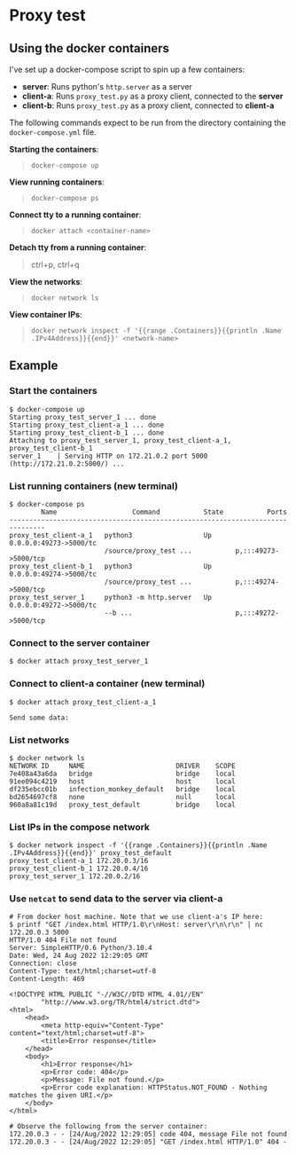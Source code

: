 # Proxy test

## Using the docker containers

I've set up a docker-compose script to spin up a few containers:

- **server**: Runs python's `http.server` as a server
- **client-a**: Runs `proxy_test.py` as a proxy client, connected to the
  **server**
- **client-b**: Runs `proxy_test.py` as a proxy client, connected to
  **client-a**

The following commands expect to be run from the directory containing the
`docker-compose.yml` file.

**Starting the containers**:
   > `docker-compose up`

**View running containers**:
   > `docker-compose ps`

**Connect tty to a running container**:
   > `docker attach <container-name>`

**Detach tty from a running container**:
   > ctrl+p, ctrl+q

**View the networks**:
   > `docker network ls`

**View container IPs**:
   > `docker network inspect -f '{{range .Containers}}{{println .Name .IPv4Address}}{{end}}' <network-name>`

## Example

### Start the containers

```shell
$ docker-compose up
Starting proxy_test_server_1 ... done
Starting proxy_test_client-a_1 ... done
Starting proxy_test_client-b_1 ... done
Attaching to proxy_test_server_1, proxy_test_client-a_1, proxy_test_client-b_1
server_1    | Serving HTTP on 172.21.0.2 port 5000 (http://172.21.0.2:5000/) ...
```

### List running containers (new terminal)

```shell
$ docker-compose ps
        Name                   Command           State           Ports
-------------------------------------------------------------------------------
proxy_test_client-a_1   python3                  Up      0.0.0.0:49273->5000/tc
                        /source/proxy_test ...           p,:::49273->5000/tcp
proxy_test_client-b_1   python3                  Up      0.0.0.0:49274->5000/tc
                        /source/proxy_test ...           p,:::49274->5000/tcp
proxy_test_server_1     python3 -m http.server   Up      0.0.0.0:49272->5000/tc
                        --b ...                          p,:::49272->5000/tcp
```

### Connect to the server container

```shell
$ docker attach proxy_test_server_1

```

### Connect to client-a container (new terminal)

```shell
$ docker attach proxy_test_client-a_1

Send some data:
```

### List networks

```shell
$ docker network ls
NETWORK ID     NAME                       DRIVER    SCOPE
7e408a43a6da   bridge                     bridge    local
91ee094c4219   host                       host      local
df235ebcc01b   infection_monkey_default   bridge    local
bd2654697cf8   none                       null      local
960a8a81c19d   proxy_test_default         bridge    local
```

### List IPs in the compose network

```shell
$ docker network inspect -f '{{range .Containers}}{{println .Name .IPv4Address}}{{end}}' proxy_test_default
proxy_test_client-a_1 172.20.0.3/16
proxy_test_client-b_1 172.20.0.4/16
proxy_test_server_1 172.20.0.2/16
```

### Use `netcat` to send data to the **server** via **client-a**

```shell
# From docker host machine. Note that we use client-a's IP here:
$ printf "GET /index.html HTTP/1.0\r\nHost: server\r\n\r\n" | nc 172.20.0.3 5000
HTTP/1.0 404 File not found
Server: SimpleHTTP/0.6 Python/3.10.4
Date: Wed, 24 Aug 2022 12:29:05 GMT
Connection: close
Content-Type: text/html;charset=utf-8
Content-Length: 469

<!DOCTYPE HTML PUBLIC "-//W3C//DTD HTML 4.01//EN"
        "http://www.w3.org/TR/html4/strict.dtd">
<html>
    <head>
        <meta http-equiv="Content-Type" content="text/html;charset=utf-8">
        <title>Error response</title>
    </head>
    <body>
        <h1>Error response</h1>
        <p>Error code: 404</p>
        <p>Message: File not found.</p>
        <p>Error code explanation: HTTPStatus.NOT_FOUND - Nothing matches the given URI.</p>
    </body>
</html>

# Observe the following from the server container:
172.20.0.3 - - [24/Aug/2022 12:29:05] code 404, message File not found
172.20.0.3 - - [24/Aug/2022 12:29:05] "GET /index.html HTTP/1.0" 404 -
```
